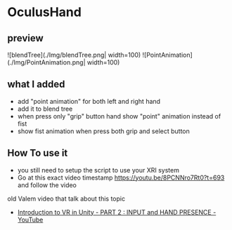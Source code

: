 # OculusHand

## preview

![blendTree](./Img/blendTree.png| width=100)
![PointAnimation](./Img/PointAnimation.png| width=100)

## what I added

- add "point animation" for both left and right hand
- add it to blend tree
- when press only "grip" button hand show "point" animation instead of fist
- show fist animation when press both grip and select button

## How To use it

- you still need to setup the script to use your XRI system
- Go at this exact video timestamp https://youtu.be/8PCNNro7Rt0?t=693 and follow the video

old Valem video that talk about this topic

- [Introduction to VR in Unity - PART 2 : INPUT and HAND PRESENCE - YouTube](https://www.youtube.com/watch?v=VdT0zMcggTQ&t=1s)
